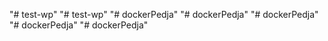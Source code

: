 "# test-wp" 
"# test-wp" 
"# dockerPedja" 
"# dockerPedja" 
"# dockerPedja" 
"# dockerPedja" 
"# dockerPedja" 
